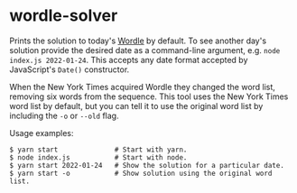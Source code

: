 # wordle-solver

Prints the solution to today's [Wordle](https://www.powerlanguage.co.uk/wordle/)
by default. To see another day's solution provide the desired date as a
command-line argument, e.g. `node index.js 2022-01-24`. This accepts any date
format accepted by JavaScript's `Date()` constructor.

When the New York Times acquired Wordle they changed the word list, removing six
words from the sequence. This tool uses the New York Times word list by default,
but you can tell it to use the original word list by including the `-o` or
`--old` flag.

Usage examples:
```
$ yarn start              # Start with yarn.
$ node index.js           # Start with node.
$ yarn start 2022-01-24   # Show the solution for a particular date.
$ yarn start -o           # Show solution using the original word list.
```
